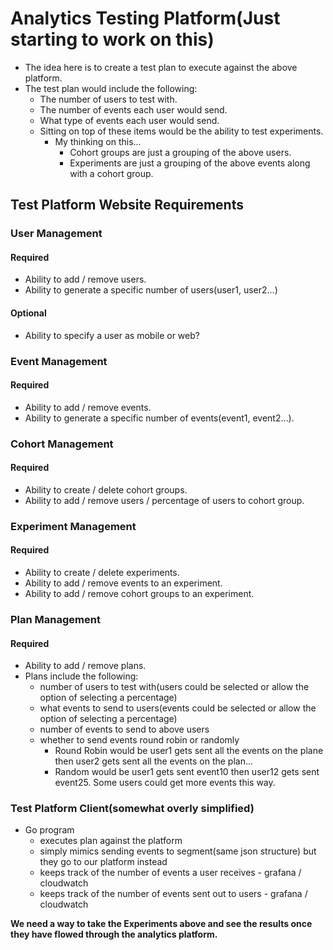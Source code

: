 # Analytics Testing Platform(Just starting to work on this)

- The idea here is to create a test plan to execute against the above platform.  
- The test plan would include the following:
  - The number of users to test with.
  - The number of events each user would send.
  - What type of events each user would send.
  - Sitting on top of these items would be the ability to test experiments.
    - My thinking on this...
      - Cohort groups are just a grouping of the above users.
      - Experiments are just a grouping of the above events along with a cohort group.

## Test Platform Website Requirements

### User Management

#### Required

- Ability to add / remove users.
- Ability to generate a specific number of users(user1, user2…)

#### Optional

- Ability to specify a user as mobile or web?

### Event Management

#### Required

- Ability to add / remove events.
- Ability to generate a specific number of events(event1, event2…).

### Cohort Management

#### Required

- Ability to create / delete cohort groups.
- Ability to add / remove users / percentage of users to cohort group.

### Experiment Management

#### Required

- Ability to create / delete experiments.
- Ability to add / remove events to an experiment.
- Ability to add / remove cohort groups to an experiment.

### Plan Management

#### Required

- Ability to add / remove plans.
- Plans include the following:
  - number of users to test with(users could be selected or allow the option of selecting a percentage)
  - what events to send to users(events could be selected or allow the option of selecting a percentage)
  - number of events to send to above users
  - whether to send events round robin or randomly
    - Round Robin would be user1 gets sent all the events on the plane then user2 gets sent all the events on the plan…
    - Random would be user1 gets sent event10 then user12 gets sent event25. Some users could get more events this way.

### Test Platform Client(somewhat overly simplified)

- Go program
  - executes plan against the platform
  - simply mimics sending events to segment(same json structure) but they go to our platform instead
  - keeps track of the number of events a user receives - grafana / cloudwatch
  - keeps track of the number of events sent out to users - grafana / cloudwatch

**We need a way to take the Experiments above and see the results once they have flowed through the analytics platform.**

